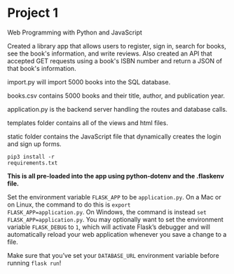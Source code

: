 # Project 1

Web Programming with Python and JavaScript

Created a library app that allows users to register, sign in, search for books, see the book's information, and write reviews.
Also created an API that accepted GET requests using a book's ISBN number and return a JSON of that book's information.

import.py will import 5000 books into the SQL database.

books.csv contains 5000 books and their title, author, and publication year.

application.py is the backend server handling the routes and database calls.

templates folder contains all of the views and html files.

static folder contains the JavaScript file that dynamically creates the login and sign up forms.

<code class="highlighter-rouge">pip3 install -r requirements.txt</code>

<strong>This is all pre-loaded into the app using python-dotenv and the .flaskenv file.</strong>

Set the environment variable <code class="highlighter-rouge">FLASK_APP</code> to be <code class="highlighter-rouge">application.py</code>. On a Mac or on Linux, the command to do this is <code class="highlighter-rouge">export FLASK_APP=application.py</code>. On
Windows, the command is instead <code class="highlighter-rouge">set FLASK_APP=application.py</code>. You may
optionally want to set the environment variable <code class="highlighter-rouge">FLASK_DEBUG</code> to <code class="highlighter-rouge">1</code>, which will activate Flask’s debugger and will automatically reload your web
application whenever you save a change to a file.

Make sure that you’ve set your <code class="highlighter-rouge">DATABASE_URL</code> environment variable before running
<code class="highlighter-rouge">flask run</code>!
